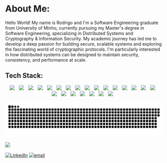 # About Me:
Hello World! My name is Rodrigo and I'm a Software Engineering graduate from University of Minho, currently pursuing my Master's degree in Software Engineering, specializing  in Distributed Systems and Cryptography & Information Security.
My academic journey has led me to develop a deep passion for building secure, scalable systems and exploring the fascinating world of cryptographic protocols. I'm particularly interested in how distributed systems can be designed to maintain security, consistency, and performance at scale.


## Tech Stack:

<div align="center">
<img width="40px" style="padding-right:10px" src="https://cdn.jsdelivr.net/gh/devicons/devicon@latest/icons/c/c-original.svg" />
<img width="40px" style="padding-right:10px" src="https://cdn.jsdelivr.net/gh/devicons/devicon@latest/icons/html5/html5-original.svg" />
<img width="40px" style="padding-right:10px" src="https://cdn.jsdelivr.net/gh/devicons/devicon@latest/icons/css3/css3-original.svg" />
<img width="40px" style="padding-right:10px" src="https://cdn.jsdelivr.net/gh/devicons/devicon@latest/icons/java/java-original.svg" />
<img width="40px" style="padding-right:10px" src="https://cdn.jsdelivr.net/gh/devicons/devicon@latest/icons/javascript/javascript-original.svg" />
<img width="40px" style="padding-right:10px"  src="https://cdn.jsdelivr.net/gh/devicons/devicon@latest/icons/python/python-original.svg" />
<img width="40px" style="padding-right:10px" src="https://cdn.jsdelivr.net/gh/devicons/devicon@latest/icons/erlang/erlang-original.svg" />
<img  width="40px" style="padding-right:10px" src="https://cdn.jsdelivr.net/gh/devicons/devicon@latest/icons/haskell/haskell-original.svg" />
<img  width="40px" style="padding-right:10px" src="https://cdn.jsdelivr.net/gh/devicons/devicon@latest/icons/googlecloud/googlecloud-original.svg" />
<img width="40px" style="padding-right:10px" src="https://cdn.jsdelivr.net/gh/devicons/devicon@latest/icons/electron/electron-original.svg" />
<img width="40px" style="padding-right:10px" src="https://cdn.jsdelivr.net/gh/devicons/devicon@latest/icons/nodejs/nodejs-original-wordmark.svg" />
<img width="40px" style="padding-right:10px" src="https://cdn.jsdelivr.net/gh/devicons/devicon@latest/icons/express/express-original.svg" />
<img width="40px" style="padding-right:10px"  src="https://cdn.jsdelivr.net/gh/devicons/devicon@latest/icons/fastapi/fastapi-original.svg" />
<img width="40px" style="padding-right:10px"  src="https://cdn.jsdelivr.net/gh/devicons/devicon@latest/icons/react/react-original.svg" />
<img width="40px" style="padding-right:10px" src="https://cdn.jsdelivr.net/gh/devicons/devicon@latest/icons/tailwindcss/tailwindcss-original.svg" />
<img width="40px" style="padding-right:10px" src="https://cdn.jsdelivr.net/gh/devicons/devicon@latest/icons/nginx/nginx-original.svg" />
<img width="40px" style="padding-right:10px" src="https://cdn.jsdelivr.net/gh/devicons/devicon@latest/icons/mongodb/mongodb-original-wordmark.svg" />
<img width="40px" style="padding-right:10px" src="https://cdn.jsdelivr.net/gh/devicons/devicon@latest/icons/mysql/mysql-original-wordmark.svg" />
<img width="40px" style="padding-right:10px" src="https://cdn.jsdelivr.net/gh/devicons/devicon@latest/icons/postgresql/postgresql-original-wordmark.svg" />
<img width="40px" style="padding-right:10px"  src="https://cdn.jsdelivr.net/gh/devicons/devicon@latest/icons/redis/redis-original-wordmark.svg" />
<img width="40px" style="padding-right:10px"  src="https://cdn.jsdelivr.net/gh/devicons/devicon@latest/icons/sqlite/sqlite-original.svg" />
<img width="40px" style="padding-right:10px" src="https://cdn.jsdelivr.net/gh/devicons/devicon@latest/icons/github/github-original.svg" />
<img width="40px" style="padding-right:10px" src="https://cdn.jsdelivr.net/gh/devicons/devicon@latest/icons/figma/figma-original.svg" />
</div>

<br/>



<picture>
  <source media="(prefers-color-scheme: dark)" srcset="https://raw.githubusercontent.com/RodG23/RodG23/output/github-snake-dark.svg" />
  <source media="(prefers-color-scheme: light)" srcset="https://raw.githubusercontent.com/RodG23/RodG23/output/github-snake.svg" />
  <img alt="github-snake" src="https://raw.githubusercontent.com/RodG23/RodG23/output/github-snake.svg" />
</picture>

<br/>

![](https://quotes-github-readme.vercel.app/api?type=horizontal&theme=dark)


[![LinkedIn](https://img.shields.io/badge/LinkedIn-%230077B5.svg?logo=linkedin&logoColor=white)](https://linkedin.com/in/add) [![email](https://img.shields.io/badge/Email-D14836?logo=gmail&logoColor=white)](mailto:rodrigofegomes2003@gmail.com) 
